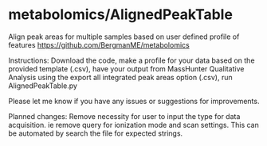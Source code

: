 # metabolomics/AlignedPeakTable
Align peak areas for multiple samples based on user defined profile of features
https://github.com/BergmanME/metabolomics

Instructions:
Download the code, make a profile for your data based on the provided template (.csv), have your output from MassHunter Qualitative Analysis using the export all integrated peak areas option (.csv), run AlignedPeakTable.py

Please let me know if you have any issues or suggestions for improvements.

Planned changes:
Remove necessity for user to input the type for data acquisition. ie remove query for ionization mode and scan settings. This can be automated by search the file for expected strings.
